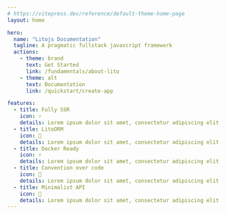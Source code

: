 ```yaml
---
# https://vitepress.dev/reference/default-theme-home-page
layout: home

hero:
  name: "Litojs Documentation"
  tagline: A pragmatic fullstack javascript framework
  actions:
    - theme: brand
      text: Get Started
      link: /fundamentals/about-lito
    - theme: alt
      text: Documentation
      link: /quickstart/create-app

features:
  - title: Fully SSR
    icon: ⚡
    details: Lorem ipsum dolor sit amet, consectetur adipiscing elit
  - title: LitoORM
    icon: 🍜
    details: Lorem ipsum dolor sit amet, consectetur adipiscing elit
  - title: Docker Ready
    icon: ⚡
    details: Lorem ipsum dolor sit amet, consectetur adipiscing elit
  - title: Convention over code
    icon: 🍰
    details: Lorem ipsum dolor sit amet, consectetur adipiscing elit
  - title: Minimalist API
    icon: 🚀
    details: Lorem ipsum dolor sit amet, consectetur adipiscing elit
---
```

